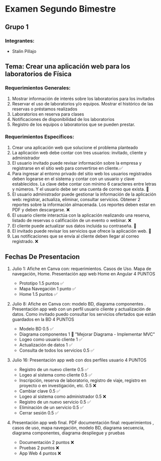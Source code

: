 # Examen Segundo Bimestre

## Grupo 1 

### Integrantes:

- Stalin Pillajo

## Tema: Crear una aplicación web para los laboratorios de Física

### Requerimientos Generales: 

1. Mostrar información de interés sobre los laboratorios para los invitados
2. Reservar el uso de laboratorios y/o equipos.  Mostrar el histórico de las reservas o préstamos realizados
3. Laboratorios en reserva para clases
4. Notificaciones de disponibilidad de los laboratorios
5. Registro de los equipos o laboratorios que se pueden prestar. 

### Requerimientos Especificos: 

1. Crear una aplicación web que solucione el problema planteado
2. La aplicación web debe contar con tres usuarios: invitado, cliente y administrador
3. El usuario invitado puede revisar información sobre la empresa y registrarse en el sitio web para convertirse en cliente.:white_check_mark:
4. Para ingresar al entorno privado del sitio web los usuarios registrados deben logearse en el sistema y contar con un usuario y clave establecidos.  La clave debe contar con mínimo 6 caracteres entre letras y números.  Y el usuario debe ser una cuenta de correo que exista. :large_blue_diamond:
5. El usuario administrador puede gestionar la información de la aplicación web:  registrar, actualiza, eliminar, consultar servicios.  Obtener 2 reportes sobre la información almacenada. Los reportes deben estar en PDF y deben descargarse. :x:
6. El usuario cliente interactúa con la aplicación realizando una reserva, listado de reservas o calificación de un evento o webinar. :x:
7. El cliente puede actualizar sus datos incluida su contraseña. :large_blue_diamond:
8. El invitado puede revisar los servicios que ofrece la aplicación web. :large_blue_diamond:
9. Las notificaciones que se envía al cliente deben llegar al correo registrado. :x:


## Fechas De Presentacion

1. Julio 1:   Afiche en Canva con: requerimientos. Casos de Uso. Mapa de navegación, Home.  Presentación app web Home en Angular   4 PUNTOS


     - Prototipo   1.5 puntos :white_check_mark:
     - Mapa Navegación 1 punto  :white_check_mark:
     - Home 1.5 puntos  :white_check_mark:
      
      
2. Julio 8: Afiche en Canva con: modelo BD,  diagrama componentes .  Presentación app web con un perfil usuario cliente y actualización de datos.  Como invitado puedo consultar los servicios ofertados que están guardados en la BD   4 PUNTOS


     - Modelo BD     0.5  :white_check_mark:
     - Diagrama componentes   1 :large_blue_diamond: "Mejorar Diagrama - Implementar MVC"
     - Logeo como usuario cliente     1 :white_check_mark: 
     - Actualización de datos  1  :white_check_mark:
     - Consulta de todos los servicios   0.5  :white_check_mark:
      

3. Julio 16:  Presentación app web con dos perfiles usuario  4 PUNTOS


     - Registro de un nuevo cliente   0.5 :white_check_mark:
     - Logeo al sistema como cliente  0.5 :white_check_mark:
     - Inscripción, reserva de laboratorio, registro de viaje, registro en proyecto o en investigación, etc.  0.5 :x:
     - Cambiar clave 0.5  :white_check_mark:
     - Logeo al sistema como administrador 0.5 :x:
     - Registro de un nuevo servicio 0.5  :white_check_mark:
     - Eliminación de un servicio 0.5 :white_check_mark:
     - Cerrar sesión 0.5 :white_check_mark:
      
      
4. Presentación app web final.  PDF documentación final: requerimientos , casos de uso, mapa navegación, modelo BD, diagrama secuencia, diagrama componentes, diagrama despliegue y pruebas   


     - Documentación 2 puntos :x:
     - Pruebas 2 puntos :x:
     - App Web 4 puntos :x:

